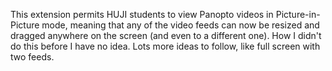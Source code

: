 This extension permits HUJI students to view Panopto videos in Picture-in-Picture mode, meaning that any of the video feeds can now be resized and dragged anywhere on the screen (and even to a different one). How I didn't do this before I have no idea. Lots more ideas to follow, like full screen with two feeds.
